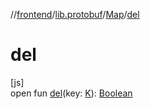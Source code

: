 //[frontend](../../../index.md)/[lib.protobuf](../index.md)/[Map](index.md)/[del](del.md)

# del

[js]\
open fun [del](del.md)(key: [K](index.md)): [Boolean](https://kotlinlang.org/api/latest/jvm/stdlib/kotlin/-boolean/index.html)
